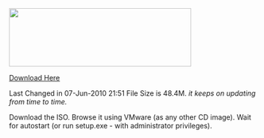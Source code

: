 <img src="https://icompile.eladkarako.com/_uploads/v7.jpg" alt="" title="v7" width="366" height="117" class="alignnone size-full wp-image-121" />

<a href="http://packages.vmware.com/tools/esx/4.1latest/windows/x86_64/index.html">Download Here</a>

Last Changed in 07-Jun-2010 21:51  File Size is 48.4M.
<em>it keeps on updating from time to time.</em>

Download the ISO.
Browse it using VMware (as any other CD image).
Wait for autostart (or run setup.exe - with administrator privileges).